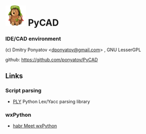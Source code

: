 # ![logo](logo.png) PyCAD
### IDE/CAD environment

(c) Dmitry Ponyatov <<dponyatov@gmail.com>> , GNU LesserGPL

github: https://github.com/ponyatov/PyCAD

## Links

### Script parsing
* [PLY](http://www.dabeaz.com/ply) Python Lex/Yacc parsing library

### wxPython
* [habr Meet wxPython](https://habrahabr.ru/post/137369)
